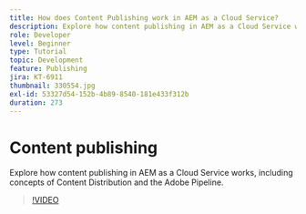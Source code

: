 ```yaml
---
title: How does Content Publishing work in AEM as a Cloud Service?
description: Explore how content publishing in AEM as a Cloud Service works, including concepts of Content Distribution and the Adobe Pipeline.
role: Developer
level: Beginner
type: Tutorial
topic: Development
feature: Publishing
jira: KT-6911
thumbnail: 330554.jpg
exl-id: 53327d54-152b-4b89-8540-181e433f312b
duration: 273
---
```

# Content publishing

Explore how content publishing in AEM as a Cloud Service works, including concepts of Content Distribution and the Adobe Pipeline.

>[!VIDEO](https://video.tv.adobe.com/v/330554?quality=12&learn=on)
